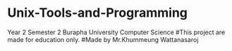 # Unix-Tools-and-Programming
Year 2 Semester 2 Burapha University Computer Science #This project are made for education only. #Made by Mr.Khummeung Wattanasaroj
